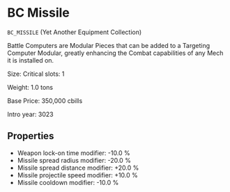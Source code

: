 # BC Missile

`BC_MISSILE` (Yet Another Equipment Collection)

Battle Computers are Modular Pieces that can be added to a Targeting Computer Modular, greatly enhancing the Combat capabilities of any Mech it is installed on.

Size: Critical slots: 1

Weight: 1.0 tons

Base Price: 350,000 cbills

Intro year: 3023

## Properties
* Weapon lock-on time modifier: -10.0 %
* Missile spread radius modifier: -20.0 %
* Missile spread distance modifier: +20.0 %
* Missile projectile speed modifier: +10.0 %
* Missile cooldown modifier: -10.0 %
